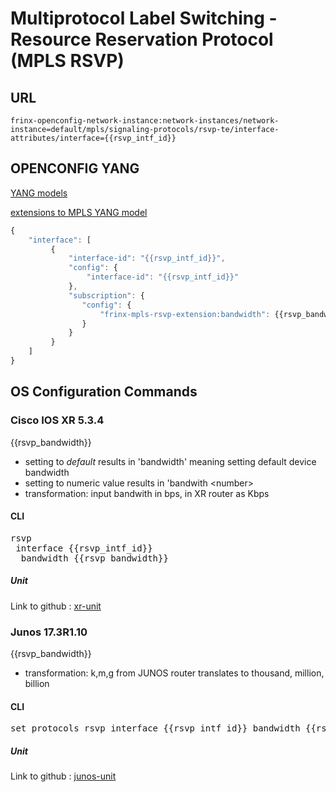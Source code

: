 # Multiprotocol Label Switching - Resource Reservation Protocol (MPLS RSVP)

## URL

```
frinx-openconfig-network-instance:network-instances/network-instance=default/mpls/signaling-protocols/rsvp-te/interface-attributes/interface={{rsvp_intf_id}}
```

## OPENCONFIG YANG

[YANG models](https://github.com/FRINXio/openconfig/tree/master/mpls/src/main/yang)

[extensions to MPLS YANG model](https://github.com/FRINXio/openconfig/tree/master/network-instance/src/main/yang)

```javascript
{
    "interface": [
         {
             "interface-id": "{{rsvp_intf_id}}",
             "config": {
                 "interface-id": "{{rsvp_intf_id}}"
             },
             "subscription": {
                "config": {
                    "frinx-mpls-rsvp-extension:bandwidth": {{rsvp_bandwidth}}
                }
             }
         }
    ]
}
```

## OS Configuration Commands

### Cisco IOS XR 5.3.4
{{rsvp_bandwidth}} 
- setting to _default_ results in 'bandwidth' meaning setting default device bandwidth
- setting to numeric value results in 'bandwith &lt;number&gt;  
- transformation: input bandwith in bps, in XR router as Kbps

#### CLI

<pre>
rsvp
 interface {{rsvp_intf_id}}
  bandwidth {{rsvp_bandwidth}}
</pre>

##### Unit

Link to github : [xr-unit](https://github.com/FRINXio/cli-units/tree/master/ios-xr/mpls)

### Junos 17.3R1.10
{{rsvp_bandwidth}} 
- transformation: k,m,g from JUNOS router translates to thousand, million, billion

#### CLI

<pre>
set protocols rsvp interface {{rsvp_intf_id}} bandwidth {{rsvp_bandwidth}}
</pre>

##### Unit

Link to github : [junos-unit](https://github.com/FRINXio/unitopo-units/tree/master/junos/junos-17/junos-17-mpls-unit)
